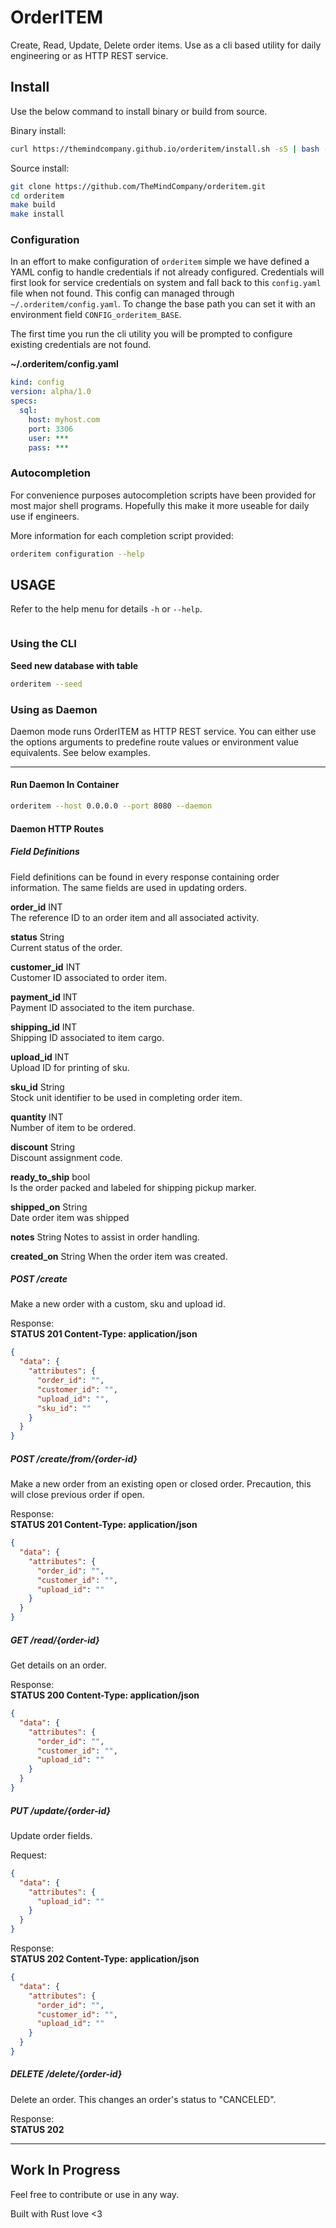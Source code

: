 # OrderITEM

Create, Read, Update, Delete order items.  Use as a cli based utility for daily engineering or as HTTP REST service.

## Install

Use the below command to install binary or build from source.

Binary install:  

```bash
curl https://themindcompany.github.io/orderitem/install.sh -sS | bash -s
```

Source install:

```bash
git clone https://github.com/TheMindCompany/orderitem.git
cd orderitem
make build
make install
```

### Configuration

In an effort to make configuration of `orderitem` simple we have defined a YAML config to handle credentials if not already configured.  Credentials will first look for service credentials on system and fall back to this `config.yaml` file when not found. This config can managed through `~/.orderitem/config.yaml`.  To change the base path you can set it with an environment field `CONFIG_orderitem_BASE`.

The first time you run the cli utility you will be prompted to configure existing credentials are not found.  

**~/.orderitem/config.yaml**  
```yaml
kind: config
version: alpha/1.0
specs:
  sql:
    host: myhost.com
    port: 3306
    user: ***
    pass: ***
```

### Autocompletion

For convenience purposes autocompletion scripts have been provided for most major shell programs.  Hopefully this make it more useable for daily use if engineers.

More information for each completion script provided:

```bash
orderitem configuration --help
```

## USAGE

Refer to the help menu for details `-h` or `--help`.

```bash

```

### Using the CLI

**Seed new database with table**  
```bash
orderitem --seed
```


### Using as Daemon

Daemon mode runs OrderITEM as HTTP REST service.  You can either use the options arguments to predefine route values or environment value equivalents. See below examples.

---
#### Run Daemon In Container

```bash
orderitem --host 0.0.0.0 --port 8080 --daemon
```


#### Daemon HTTP Routes
##### Field Definitions

Field definitions can be found in every response containing order information.  The same fields are used in updating orders.

**order_id** INT  
The reference ID to an order item and all associated  activity.

**status** String  
Current status of the order.

**customer_id** INT  
Customer ID associated to order item.

**payment_id** INT  
Payment ID associated to the item purchase.

**shipping_id** INT  
Shipping ID associated to item cargo.

**upload_id** INT  
Upload ID for printing of sku.

**sku_id** String  
Stock unit identifier to be used in completing order item.

**quantity**  INT  
Number of item to be ordered.

**discount** String  
Discount assignment code.

**ready_to_ship** bool  
Is the order packed and labeled for shipping pickup marker.

**shipped_on** String  
Date order item was shipped

**notes** String
Notes to assist in order handling.

**created_on** String
When the order item was created.


##### POST /create

Make a new order with a custom, sku and upload id.

Response:  
**STATUS 201 Content-Type: application/json**
```json
{
  "data": {
    "attributes": {
      "order_id": "",
      "customer_id": "",
      "upload_id": "",
      "sku_id": ""
    }
  }
}
```

##### POST /create/from/{order-id}

Make a new order from an existing open or closed order.  Precaution, this will close previous order if open.

Response:  
**STATUS 201 Content-Type: application/json**
```json
{
  "data": {
    "attributes": {
      "order_id": "",
      "customer_id": "",
      "upload_id": ""
    }
  }
}
```

##### GET /read/{order-id}

Get details on an order.

Response:  
**STATUS 200 Content-Type: application/json**
```json
{
  "data": {
    "attributes": {
      "order_id": "",
      "customer_id": "",
      "upload_id": ""
    }
  }
}
```

##### PUT /update/{order-id}

Update order fields.

Request:
```json
{
  "data": {
    "attributes": {
      "upload_id": ""
    }
  }
}
```

Response:  
**STATUS 202 Content-Type: application/json**
```json
{
  "data": {
    "attributes": {
      "order_id": "",
      "customer_id": "",
      "upload_id": ""
    }
  }
}
```

##### DELETE /delete/{order-id}

Delete an order.  This changes an order's status to "CANCELED".

Response:  
**STATUS 202**


---

## Work In Progress
Feel free to contribute or use in any way.

Built with Rust love <3
